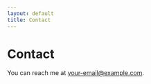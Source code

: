 ```yaml
---
layout: default
title: Contact
---
```


# Contact

You can reach me at [your-email@example.com](mailto:your-email@example.com).

